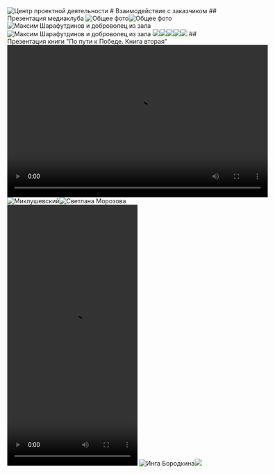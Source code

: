 <img src="images/Центр ПД.jpg" alt="Центр проектной деятельности">   
# Взаимодействие с заказчиком    
## Презентация медиаклуба   
<img src="images/Общее фото 0.jpg" alt="Общее фото"><img src="images/Общее фото 1.jpg" alt="Общее фото">  
<img src="images/Максим Шарафутдинов 1.jpg" alt="Максим Шарафутдинов и доброволец из зала"><img src="images/Максим Шарафутдинов 2.jpg" alt="Максим Шарафутдинов и доброволец из зала">   
<img src="images/Спикер 1.jpg"><img src="images/Спикер 2.jpg"><img src="images/Спикер 3.jpg"><img src="images/Спикер 4.jpg"><img src="images/Спикер 5.jpg">   
## Презентация книги "По пути к Победе. Книга вторая"  
<video src="images/Открытие презентации.mp4" width="600" height="350" controls></video>   
<img src="images/ректор Миклушевский.jpg" alt="Миклушевский"><img src="images/Светлана Морозова0.jpg" alt="Светлана Морозова">   
<video src="images/выступление ветерана.mp4" width="300" height="600" controls></video>  
<img src="images/Инга Бородкина0.jpg" alt="Инга Бородкина"><img src="images/Закрытие презентации0.jpg">
